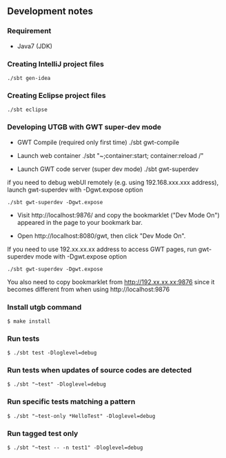 ## Development notes

### Requirement

 * Java7 (JDK) 

### Creating IntelliJ project files

    ./sbt gen-idea


### Creating Eclipse project files


    ./sbt eclipse


### Developing UTGB with GWT super-dev mode

 - GWT Compile (required only first time)
    ./sbt gwt-compile

 - Launch web container
    ./sbt "~;container:start; container:reload /"

 - Launch GWT code server (super dev mode)
    ./sbt gwt-superdev

  if you need to debug webUI remotely (e.g. using 192.168.xxx.xxx address), launch gwt-superdev with -Dgwt.expose option

    ./sbt gwt-superdev -Dgwt.expose 

 - Visit http://localhost:9876/ and copy the bookmarklet ("Dev Mode On") appeared in the page to your bookmark bar.

 - Open http://localhost:8080/gwt, then click "Dev Mode On".


 If you need to use 192.xx.xx.xx address to access GWT pages, run gwt-superdev mode with -Dgwt.expose option

    ./sbt gwt-superdev -Dgwt.expose

 You also need to copy bookmarklet from http://192.xx.xx.xx:9876 since it becomes different from when using http://localhost:9876


### Install utgb command

    $ make install

### Run tests

    $ ./sbt test -Dloglevel=debug

### Run tests when updates of source codes are detected

    $ ./sbt "~test" -Dloglevel=debug

### Run specific tests matching a pattern

    $ ./sbt "~test-only *HelloTest" -Dloglevel=debug

### Run tagged test only

    $ ./sbt "~test -- -n test1" -Dloglevel=debug


